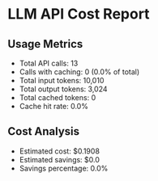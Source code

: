 
# LLM API Cost Report

## Usage Metrics
- Total API calls: 13
- Calls with caching: 0 (0.0% of total)
- Total input tokens: 10,010
- Total output tokens: 3,024
- Total cached tokens: 0
- Cache hit rate: 0.0%

## Cost Analysis
- Estimated cost: $0.1908
- Estimated savings: $0.0
- Savings percentage: 0.0%
